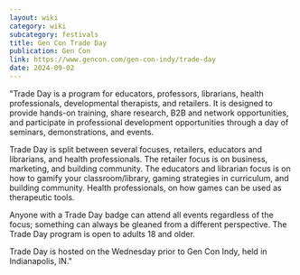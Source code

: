 ```yaml
---
layout: wiki
category: wiki
subcategory: festivals
title: Gen Con Trade Day
publication: Gen Con
link: https://www.gencon.com/gen-con-indy/trade-day
date: 2024-09-02
---
```


"Trade Day is a program for educators, professors, librarians, health professionals, developmental therapists, and retailers. It is designed to provide hands-on training, share research, B2B and network opportunities, and participate in professional development opportunities through a day of seminars, demonstrations, and events.

Trade Day is split between several focuses, retailers, educators and librarians, and health professionals. The retailer focus is on business, marketing, and building community. The educators and librarian focus is on how to gamify your classroom/library, gaming strategies in curriculum, and building community. Health professionals, on how games can be used as therapeutic tools.

Anyone with a Trade Day badge can attend all events regardless of the focus; something can always be gleaned from a different perspective. The Trade Day program is open to adults 18 and older.

Trade Day is hosted on the Wednesday prior to Gen Con Indy, held in Indianapolis, IN."
